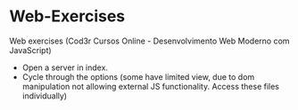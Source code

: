 # Web-Exercises
Web exercises (Cod3r Cursos Online - Desenvolvimento Web Moderno com JavaScript)

- Open a server in index.
- Cycle through the options (some have limited view, due to dom manipulation not allowing external JS functionality. Access these files individually)
